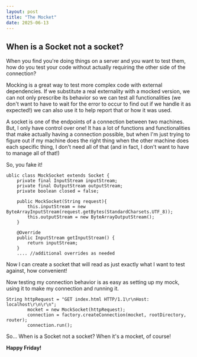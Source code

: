 ```yaml
---
layout: post
title: "The Mocket"
date: 2025-06-13
---
```


## When is a Socket not a socket?

When you find you're doing things on a server and you want to test them, how 
do you test your code without actually requiring the other side of the connection?

Mocking is a great way to test more complex code with external dependencies. 
If we substitute a real externality with a mocked version, we can not only 
prescribe its behavior so we can test all functionalities (we don't want to 
have to wait for the error to occur to find out if we handle it as expected!) 
we can also use it to help report that or how it was used. 

A socket is one of the endpoints of a connection between two machines. But, I 
only have control over one! 
It has a lot of functions and functionalities that make actually having a connection 
possible, but when I'm just trying to figure out if my machine does the right thing 
when the other machine does each specific thing, I don't need all of that (and in fact, 
I don't want to have to manage all of that!)

So, you fake it!
````
ublic class MockSocket extends Socket {
    private final InputStream inputStream;
    private final OutputStream outputStream;
    private boolean closed = false;

    public MockSocket(String request){
        this.inputStream = new ByteArrayInputStream(request.getBytes(StandardCharsets.UTF_8));
        this.outputStream = new ByteArrayOutputStream();
    }

    @Override
    public InputStream getInputStream() {
        return inputStream;
    }
    .... //additional overrides as needed
````

Now I can create a socket that will read as just exactly what I want to test against, 
how convenient!

Now testing my connection behavior is as easy as setting up my mock, using it to 
make my connection and running it. 
````
String httpRequest = "GET index.html HTTP/1.1\r\nHost: localhost\r\n\r\n";
        mocket = new MockSocket(httpRequest);
        connection = factory.createConnection(mocket, rootDirectory, router);
        connection.run();
````

So... When is a Socket not a socket?
When it's a mocket, of course!

**Happy Friday!**